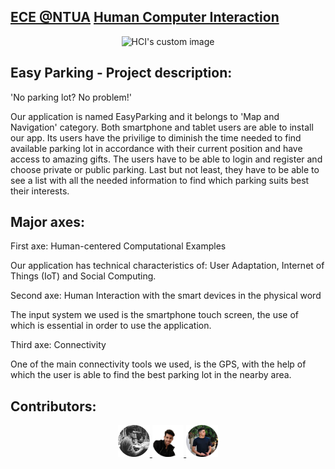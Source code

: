 ## [ECE @NTUA](https://www.ece.ntua.gr/en/undergraduate/info) [Human Computer Interaction](https://www.ece.ntua.gr/en/undergraduate/courses/3362)

<p align="center">
  <img src="https://user-images.githubusercontent.com/62433719/148810083-72fe5303-d07d-43e7-9172-02e38c8771f0.png" alt="HCI's custom image"/>
</p>

##  Easy Parking - Project description:
'No parking lot? No problem!' 

Our application is named EasyParking and it belongs to 'Map and Navigation' category.
Both smartphone and tablet users are able to install our app. Its users have the privilige to diminish the time needed to find available parking lot in accordance with their current position and have access to amazing gifts. The users have to be able to login and register and choose private or public parking. Last but not least, they have to be able to see a list with all the needed information to find which parking suits best their interests.  

## Major axes:
First axe: Human-centered Computational Examples

Our application has technical characteristics of: User Adaptation, Internet of Things (IoT) and Social Computing.

Second axe: Human Interaction with the smart devices in the physical word

The input system we used is the smartphone touch screen, the use of which is essential in order to use the application.

Third axe: Connectivity

One of the main connectivity tools we used, is the GPS, with the help of which the user is able to find the best parking lot in the nearby area.

## Contributors:
<p align="center">
    <a href="https://github.com/el18053">
      <img src="/etc/simos.png" width="10%">
    </a>  
   <a href="https://github.com/VikentiosVitalis">
      <img src="/etc/vikentios.png" width="10%">
    </a>  
    <a href="https://github.com/stefanostsolos">
      <img src="/etc/stefanos.png" width="10%">
    </a> 
<p>